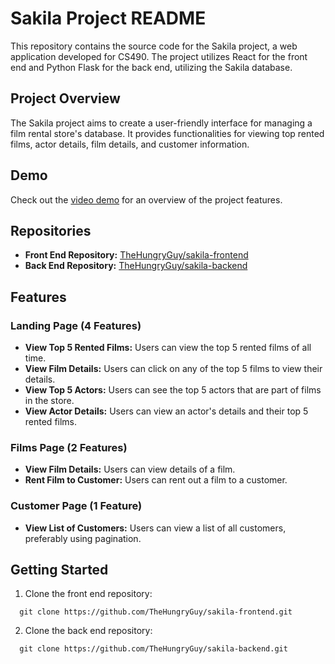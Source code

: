 # Sakila Project README

This repository contains the source code for the Sakila project, a web application developed for CS490. The project utilizes React for the front end and Python Flask for the back end, utilizing the Sakila database. 

## Project Overview

The Sakila project aims to create a user-friendly interface for managing a film rental store's database. It provides functionalities for viewing top rented films, actor details, film details, and customer information.

## Demo

Check out the [video demo](https://www.youtube.com/CS490_Sakila_Project_Milestone2) for an overview of the project features.

## Repositories

- **Front End Repository:** [TheHungryGuy/sakila-frontend](https://github.com/TheHungryGuy/sakila-frontend)
- **Back End Repository:** [TheHungryGuy/sakila-backend](https://github.com/TheHungryGuy/sakila-backend)

## Features

### Landing Page (4 Features)

- **View Top 5 Rented Films:** Users can view the top 5 rented films of all time.
- **View Film Details:** Users can click on any of the top 5 films to view their details.
- **View Top 5 Actors:** Users can see the top 5 actors that are part of films in the store.
- **View Actor Details:** Users can view an actor's details and their top 5 rented films.

### Films Page (2 Features)

- **View Film Details:** Users can view details of a film.
- **Rent Film to Customer:** Users can rent out a film to a customer.

### Customer Page (1 Feature)

- **View List of Customers:** Users can view a list of all customers, preferably using pagination.

## Getting Started

1. Clone the front end repository:

```
  git clone https://github.com/TheHungryGuy/sakila-frontend.git
```

2. Clone the back end repository:

```
  git clone https://github.com/TheHungryGuy/sakila-backend.git
```
